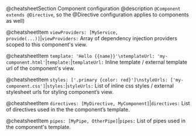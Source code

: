@cheatsheetSection Component configuration
@description
`@Component extends @Directive`, so the @Directive configuration applies to components as well)

@cheatsheetItem
`viewProviders: [MyService, provide(...)]`|`viewProviders:`
Array of dependency injection providers scoped to this component's view.


@cheatsheetItem
`template: 'Hello {{name}}'\ntemplateUrl: 'my-component.html'`|`template:`|`templateUrl:`
Inline template / external template url of the component's view.


@cheatsheetItem
`styles: ['.primary {color: red}']\nstyleUrls: ['my-component.css']`|`styles:`|`styleUrls:`
List of inline css styles / external stylesheet urls for styling component’s view.


@cheatsheetItem
`directives: [MyDirective, MyComponent]`|`directives:`
List of directives used in the the component’s template.


@cheatsheetItem
`pipes: [MyPipe, OtherPipe]`|`pipes:`
List of pipes used in the component's template.